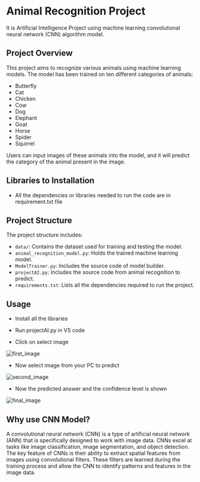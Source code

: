 # Animal Recognition Project
It is Artificial Intelligence Project using machine learning convolutional neural network (CNN) algorithm model.

## Project Overview

This project aims to recognize various animals using machine learning models. The model has been trained on ten different categories of animals:

- Butterfly
- Cat
- Chicken
- Cow
- Dog
- Elephant
- Goat
- Horse
- Spider
- Squirrel

Users can input images of these animals into the model, and it will predict the category of the animal present in the image.

## Libraries to Installation
- All the dependencies or libraries needed to run the code are  in requirement.txt file

## Project Structure

The project structure includes:

- `data/`: Contains the dataset used for training and testing the model.
- `animal_recognition_model.py`: Holds the trained machine learning model.
- `ModelTrainer.py`: Includes the source code of model builder.
- `projectAI.py`: Includes the source code from animal recognition to predict.
- `requirements.txt`: Lists all the dependencies required to run the project.

## Usage
- Install all the libraries
- Run projectAI.py in VS code

- Click on select image

![first_image](https://github.com/hiba-bint-irfan/Animal-Image-Recognition/assets/113757992/b89cad63-c75a-43a4-a8bc-94b5a5be3a1e)

- Now select image from your PC to predict

![second_image](https://github.com/hiba-bint-irfan/Animal-Image-Recognition/assets/113757992/1d5ee8dd-eca5-451e-b9dc-dc7118581eba)


- Now the predicted answer and the confidence level is shown
  
![final_image](https://github.com/hiba-bint-irfan/Animal-Image-Recognition/assets/113757992/7287fc2d-ea06-4a71-9a44-777dfa31f5cd)

## Why use CNN Model?
  
A convolutional neural network (CNN) is a type of artificial neural network (ANN) that is specifically designed to work with image data. CNNs excel at tasks like image classification, image segmentation, and object detection. The key feature of CNNs is their ability to extract spatial features from images using convolutional filters. These filters are learned during the training process and allow the CNN to identify patterns and features in the image data.


